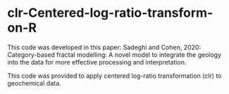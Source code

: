 # clr-Centered-log-ratio-transform-on-R

This code was developed in this paper: Sadeghi and Cohen, 2020: Category-based fractal modelling: A novel model to integrate the geology into the data for more effective processing and interpretation.

This code was provided to apply centered log-ratio transformation (clr) to geochemical data.

